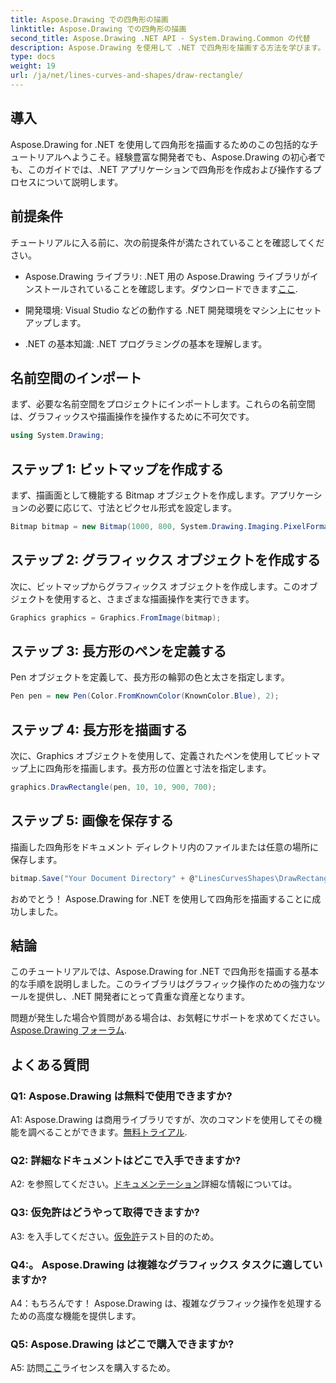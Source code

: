 ```yaml
---
title: Aspose.Drawing での四角形の描画
linktitle: Aspose.Drawing での四角形の描画
second_title: Aspose.Drawing .NET API - System.Drawing.Common の代替
description: Aspose.Drawing を使用して .NET で四角形を描画する方法を学びます。コード例を含むステップバイステップのガイド。
type: docs
weight: 19
url: /ja/net/lines-curves-and-shapes/draw-rectangle/
---
```

## 導入

Aspose.Drawing for .NET を使用して四角形を描画するためのこの包括的なチュートリアルへようこそ。経験豊富な開発者でも、Aspose.Drawing の初心者でも、このガイドでは、.NET アプリケーションで四角形を作成および操作するプロセスについて説明します。

## 前提条件

チュートリアルに入る前に、次の前提条件が満たされていることを確認してください。

- Aspose.Drawing ライブラリ: .NET 用の Aspose.Drawing ライブラリがインストールされていることを確認します。ダウンロードできます[ここ](https://releases.aspose.com/drawing/net/).

- 開発環境: Visual Studio などの動作する .NET 開発環境をマシン上にセットアップします。

- .NET の基本知識: .NET プログラミングの基本を理解します。

## 名前空間のインポート

まず、必要な名前空間をプロジェクトにインポートします。これらの名前空間は、グラフィックスや描画操作を操作するために不可欠です。

```csharp
using System.Drawing;
```

## ステップ 1: ビットマップを作成する

まず、描画面として機能する Bitmap オブジェクトを作成します。アプリケーションの必要に応じて、寸法とピクセル形式を設定します。

```csharp
Bitmap bitmap = new Bitmap(1000, 800, System.Drawing.Imaging.PixelFormat.Format32bppPArgb);
```

## ステップ 2: グラフィックス オブジェクトを作成する

次に、ビットマップからグラフィックス オブジェクトを作成します。このオブジェクトを使用すると、さまざまな描画操作を実行できます。

```csharp
Graphics graphics = Graphics.FromImage(bitmap);
```

## ステップ 3: 長方形のペンを定義する

Pen オブジェクトを定義して、長方形の輪郭の色と太さを指定します。

```csharp
Pen pen = new Pen(Color.FromKnownColor(KnownColor.Blue), 2);
```

## ステップ 4: 長方形を描画する

次に、Graphics オブジェクトを使用して、定義されたペンを使用してビットマップ上に四角形を描画します。長方形の位置と寸法を指定します。

```csharp
graphics.DrawRectangle(pen, 10, 10, 900, 700);
```

## ステップ 5: 画像を保存する

描画した四角形をドキュメント ディレクトリ内のファイルまたは任意の場所に保存します。

```csharp
bitmap.Save("Your Document Directory" + @"LinesCurvesShapes\DrawRectangle_out.png");
```

おめでとう！ Aspose.Drawing for .NET を使用して四角形を描画することに成功しました。

## 結論

このチュートリアルでは、Aspose.Drawing for .NET で四角形を描画する基本的な手順を説明しました。このライブラリはグラフィック操作のための強力なツールを提供し、.NET 開発者にとって貴重な資産となります。

問題が発生した場合や質問がある場合は、お気軽にサポートを求めてください。[Aspose.Drawing フォーラム](https://forum.aspose.com/c/diagram/17).

## よくある質問

### Q1: Aspose.Drawing は無料で使用できますか?

 A1: Aspose.Drawing は商用ライブラリですが、次のコマンドを使用してその機能を調べることができます。[無料トライアル](https://releases.aspose.com/).

### Q2: 詳細なドキュメントはどこで入手できますか?

 A2: を参照してください。[ドキュメンテーション](https://reference.aspose.com/drawing/net/)詳細な情報については。

### Q3: 仮免許はどうやって取得できますか?

 A3: を入手してください。[仮免許](https://purchase.aspose.com/temporary-license/)テスト目的のため。

### Q4:。 Aspose.Drawing は複雑なグラフィックス タスクに適していますか?

A4：もちろんです！ Aspose.Drawing は、複雑なグラフィック操作を処理するための高度な機能を提供します。

### Q5: Aspose.Drawing はどこで購入できますか?

 A5: 訪問[ここ](https://purchase.aspose.com/buy)ライセンスを購入するため。
